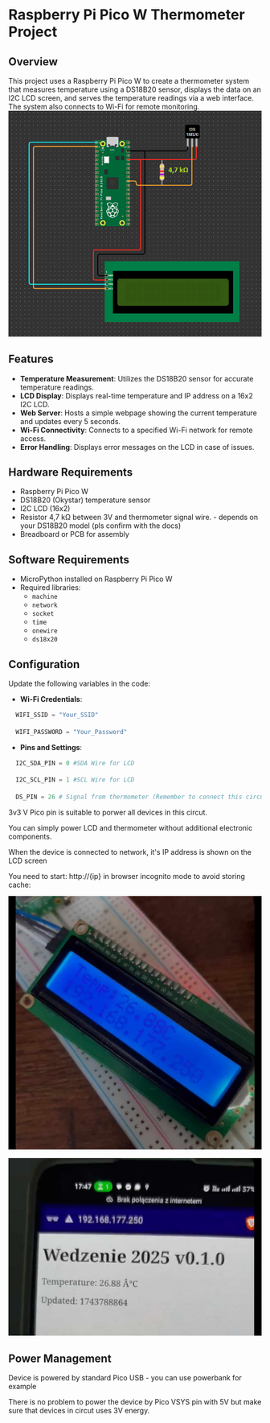 # Raspberry Pi Pico W Thermometer Project

## Overview
This project uses a Raspberry Pi Pico W to create a thermometer system that measures temperature using a DS18B20 sensor, displays the data on an I2C LCD screen, and serves the temperature readings via a web interface. The system also connects to Wi-Fi for remote monitoring.
![Schematic of Raspberry Pi Pico W Thermometer Project](pico_design.png)
## Features
- **Temperature Measurement**: Utilizes the DS18B20 sensor for accurate temperature readings.
- **LCD Display**: Displays real-time temperature and IP address on a 16x2 I2C LCD.
- **Web Server**: Hosts a simple webpage showing the current temperature and updates every 5 seconds.
- **Wi-Fi Connectivity**: Connects to a specified Wi-Fi network for remote access.
- **Error Handling**: Displays error messages on the LCD in case of issues.

## Hardware Requirements
- Raspberry Pi Pico W
- DS18B20 (Okystar) temperature sensor
- I2C LCD (16x2)
- Resistor 4,7 kΩ between 3V and thermometer signal wire. - depends on your DS18B20 model (pls confirm with the docs)
- Breadboard or PCB for assembly

## Software Requirements
- MicroPython installed on Raspberry Pi Pico W
- Required libraries:
  - `machine`
  - `network`
  - `socket`
  - `time`
  - `onewire`
  - `ds18x20`

## Configuration
Update the following variables in the code:
- **Wi-Fi Credentials**:
```python
  WIFI_SSID = "Your_SSID"

  WIFI_PASSWORD = "Your_Password"
```

- **Pins and Settings**:
```python
  I2C_SDA_PIN = 0 #SDA Wire for LCD

  I2C_SCL_PIN = 1 #SCL Wire for LCD

  DS_PIN = 26 # Signal from thermometer (Remember to connect this circut with 3V by Resistor 4,7 kΩ )
```

3v3 V Pico pin is suitable to porwer all devices in this circut.

You can simply power LCD and thermometer without additional electronic components.

When the device is connected to network, it's IP address is shown on the LCD screen

You need to start: http://{ip} in browser incognito mode to avoid storing cache:

![Schematic of Raspberry Pi Pico W Thermometer Project](ip.png)

![Schematic of Raspberry Pi Pico W Thermometer Project](http.png)

## Power Management

Device is powered by standard Pico USB - you can use powerbank for example

There is no problem to power the device by Pico VSYS pin with 5V but make sure that devices in circut uses 3V energy.

